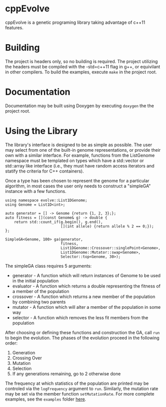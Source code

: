 cppEvolve
=========

cppEvolve is a genetic programing library taking advantage of c++11 features.

Building
========

The project is headers only, so no building is required. The project utilizing the headers must be compiled with the -std=c++11 flag in g++, or equivilant in other compilers. To build the examples, execute `make` in the project root.

Documentation
================

Documentation may be built using Doxygen by executing `doxygen` the the project root.

Using the Library
=================

The library's interface is designed to be as simple as possible. The user may select from one of the built-in genome representations, or provide their own with a similar interface. For example, functions from the ListGenome namespace must be templated on types which have a std::vector or std::array like interface (i.e., they must have random access iterators and statify the criteria for C++ containers).

Once a type has been chosen to represent the genome for a particular algorithm, in most cases the user only needs to construct a "simpleGA" instance with a few functions.

    using namespace evolve::List1DGenome;
    using Genome = List1D<int>;

    auto generator = [] -> Genome {return {1, 2, 3};};
    auto fitness = [](const Genome& g) -> double {
        return std::count_if(g.begin(), g.end(),
                             [](int allele) {return allele % 2 == 0;});
    };

    SimpleGA<Genome, 100> ga(generator,
	                         fitness,
							 List1DGenome::Crossover::singlePoint<Genome>,
							 List1DGenome::Mutator::swap<Genome>,
							 Selector::top<Genome, 30>);


The simpleGA class requires 5 arguments:

- generator - A function which will return instances of Genome to be used in the initial population
- evaluator - A function which returns a double representing the fitness of a member of the population
- crossover - A function which returns a new member of the population by combining two parents
- mutator - A function which will alter a member of the population in some way
- selector - A function which removes the less fit members from the population

After choosing or defining these functions and construction the GA, call `run` to
begin the evolution. The phases of the evolution proceed in the following order:

1. Generation
2. Crossing Over
3. Mutation
4. Selection
5. If any generations remaining, go to 2 otherwise done

The frequency at which statistics of the population are printed may be controled via the `logFrequency` argument to `run`. Similarly, the mutation rate may be set via the member function `setMutationRate`. For more complete examples, see the `examples` folder [here][examples].

[examples]: https://github.com/ALSchwalm/cppEvolve/tree/master/examples

